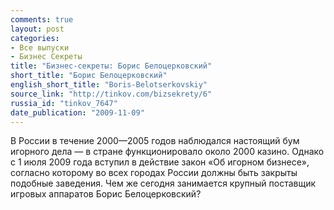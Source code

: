 ```yaml
---
comments: true
layout: post
categories:
- Все выпуски
- Бизнес Секреты
title: "Бизнес-секреты: Борис Белоцерковский"
short_title: "Борис Белоцерковский"
english_short_title: "Boris-Belotserkovskiy"
source_link: "http://tinkov.com/bizsekrety/6"
russia_id: "tinkov_7647"
date_publication: "2009-11-09"
---
```

В России в течение 2000—2005 годов наблюдался настоящий бум игорного дела — в стране функционировало около 2000 казино. Однако с 1 июля 2009 года вступил в действие закон «Об игорном бизнесе», согласно которому во всех городах России должны быть закрыты подобные заведения. Чем же сегодня занимается крупный поставщик игровых аппаратов Борис Белоцерковский?
